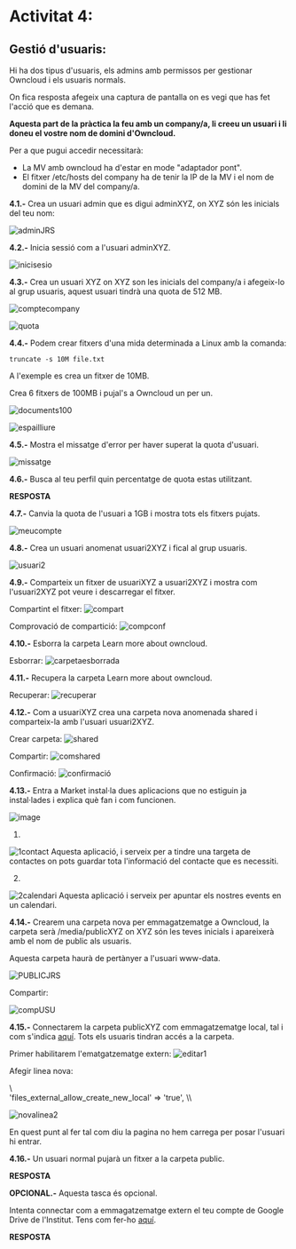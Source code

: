 # Activitat 4:

## Gestió d'usuaris:

Hi ha dos tipus d'usuaris, els admins amb permissos per gestionar Owncloud i els usuaris normals.

On fica resposta afegeix una captura de pantalla on es vegi que has fet l'acció que es demana.

**Aquesta part de la pràctica la feu amb un company/a, li creeu un usuari i li doneu el vostre nom de domini d'Owncloud.**

Per a que pugui accedir necessitarà:

- La MV amb owncloud ha d'estar en mode "adaptador pont".
- El fitxer /etc/hosts del company ha de tenir la IP de la MV i el nom de domini de la MV del company/a.


**4.1.-** Crea un usuari admin que es digui adminXYZ, on XYZ són les inicials del teu nom:

![adminJRS](https://user-images.githubusercontent.com/114162286/198635842-3274b778-2596-4398-8b2f-d61eb75dbb46.png)

**4.2.-** Inicia sessió com a l'usuari adminXYZ.

![inicisesio](https://user-images.githubusercontent.com/114162286/198636444-d381979c-f4f7-404e-894e-40e0f3515c4b.png)

**4.3.-** Crea un usuari XYZ on XYZ son les inicials del company/a i afegeix-lo al grup usuaris, aquest usuari tindrà una quota de 512 MB.

![comptecompany](https://user-images.githubusercontent.com/114162286/198637037-3134a1e1-f003-4625-842a-a39d3292fd8b.png)

![quota](https://user-images.githubusercontent.com/114162286/198637897-35d65275-bdb3-4ecd-b07c-a5bf5901af8f.png)

**4.4.-** Podem crear fitxers d'una mida determinada a Linux amb la comanda:

```
truncate -s 10M file.txt
```

A l'exemple es crea un fitxer de 10MB.

Crea 6 fitxers de 100MB i pujal's a Owncloud un per un.

![documents100](https://user-images.githubusercontent.com/114162286/198639931-db2fe8ae-6ce5-4c35-bef2-142dd9990f13.png)

![espailliure](https://user-images.githubusercontent.com/114162286/198641046-69d40847-d541-411a-a860-440e28f443eb.png)

**4.5.-** Mostra el missatge d'error per haver superat la quota d'usuari.

![missatge](https://user-images.githubusercontent.com/114162286/198641370-ae147f1b-35fc-473d-be4c-85e7b6c1518e.png)

**4.6.-** Busca al teu perfil quin percentatge de quota estas utilitzant.

**RESPOSTA**

**4.7.-** Canvia la quota de l'usuari a 1GB i mostra tots els fitxers pujats.

![meucompte](https://user-images.githubusercontent.com/114162286/198648990-13945e4c-f06a-4ecc-91ac-3330bb78ef9b.png)

**4.8.-** Crea un usuari anomenat usuari2XYZ i fical al grup usuaris.

![usuari2](https://user-images.githubusercontent.com/114162286/198650043-823f2c02-20af-4d11-99c7-6a6f42818da0.png)

**4.9.-** Comparteix un fitxer de usuariXYZ a usuari2XYZ i mostra com l'usuari2XYZ pot veure i descarregar el fitxer.

Compartint el fitxer:
![compart](https://user-images.githubusercontent.com/114162286/198651225-3ba1e614-c4c1-4496-8edd-c8667dcf74e4.png)

Comprovació de compartició:
![compconf](https://user-images.githubusercontent.com/114162286/198651432-9c8857d9-0cd8-4c5b-8cfb-7f82961031c4.png)

**4.10.-** Esborra la carpeta Learn more about owncloud.

Esborrar:
![carpetaesborrada](https://user-images.githubusercontent.com/114162286/198652410-d7bb3c45-27da-4965-b9df-c6a0c87902ee.png)

**4.11.-** Recupera la carpeta Learn more about owncloud.

Recuperar:
![recuperar](https://user-images.githubusercontent.com/114162286/198652551-700c17dc-b6f0-4471-ae00-aa7124f3b43d.png)

**4.12.-** Com a usuariXYZ crea una carpeta nova anomenada shared i comparteix-la amb l'usuari usuari2XYZ.

Crear carpeta:
![shared](https://user-images.githubusercontent.com/114162286/198653964-9f459c60-e9fe-49d3-8dee-639986fa5f0b.png)

Compartir:
![comshared](https://user-images.githubusercontent.com/114162286/198654184-f8c907d0-7ad2-4fcb-8234-b4243e76a49f.png)

Confirmació:
![confirmació](https://user-images.githubusercontent.com/114162286/198654680-8ef4f615-9b45-4507-accc-7c6314d34c1b.png)

**4.13.-** Entra a Market instal·la dues aplicacions que no estiguin ja instal·lades i explica què fan i com funcionen.

![image](https://user-images.githubusercontent.com/110727546/196159706-705ff624-c409-4632-acb4-f43ffcc486d4.png)

1.
![1contact](https://user-images.githubusercontent.com/114162286/198656167-63f01db8-773f-4262-af38-fb1d8606b2da.png)
Aquesta aplicació, i serveix per a tindre una targeta de contactes on pots guardar tota l'informació del contacte que es necessiti.

2.
![2calendari](https://user-images.githubusercontent.com/114162286/198658088-e41fad13-69b3-47d8-bc69-8ebe19793183.png)
Aquesta aplicació i serveix per apuntar els nostres events en un calendari.

**4.14.-** Crearem una carpeta nova per emmagatzematge a Owncloud, la carpeta serà /media/publicXYZ on XYZ són les teves inicials i apareixerà amb el nom de public als usuaris.

Aquesta carpeta haurà de pertànyer a l'usuari www-data.

![PUBLICJRS](https://user-images.githubusercontent.com/114162286/198660362-aea388cf-54ac-4c36-be51-c30330e52098.png)

Compartir:

![compUSU](https://user-images.githubusercontent.com/114162286/198661272-55ec423c-51df-433f-b77e-bd2627e7532f.png)

**4.15.-** Connectarem la carpeta publicXYZ com emmagatzematge local, tal i com s'indica [aquí](https://doc.owncloud.com/server/next/admin_manual/configuration/files/external_storage/local.html). Tots els usuaris tindran accés a la carpeta.

Primer habilitarem l'ematgatzematge extern:
![editar1](https://user-images.githubusercontent.com/114162286/198666865-ddc8f18f-1062-46c4-8d5a-74d1e76c405c.png)

Afegir linea nova:

\\\
'files_external_allow_create_new_local' => 'true',
\\\

![novalinea2](https://user-images.githubusercontent.com/114162286/198670113-a8ef5c3e-668b-4379-99b8-b3a90146a85b.png)

En quest punt al fer tal com diu la pagina no hem carrega per posar l'usuari hi entrar.

**4.16.-** Un usuari normal pujarà un fitxer a la carpeta public.

**RESPOSTA**

**OPCIONAL.-** Aquesta tasca és opcional.

Intenta connectar com a emmagatzematge extern el teu compte de Google Drive de l'Institut. Tens com fer-ho [aquí](https://doc.owncloud.com/server/next/admin_manual/configuration/files/external_storage/google.html).

**RESPOSTA**
